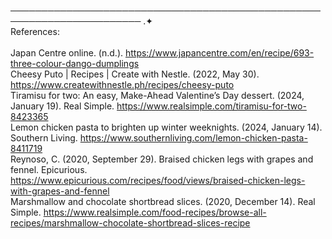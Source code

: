 ─────────────────────────────────────────────────────────────────────── .✦
<br>
References:
<br>
<br>
Japan Centre online. (n.d.). https://www.japancentre.com/en/recipe/693-three-colour-dango-dumplings
<br>
Cheesy Puto | Recipes | Create with Nestle. (2022, May 30). https://www.createwithnestle.ph/recipes/cheesy-puto
<br>
Tiramisu for two: An easy, Make-Ahead Valentine’s Day dessert. (2024, January 19). Real Simple. https://www.realsimple.com/tiramisu-for-two-8423365
<br>
Lemon chicken pasta to brighten up winter weeknights. (2024, January 14). Southern Living. https://www.southernliving.com/lemon-chicken-pasta-8411719
<br>
Reynoso, C. (2020, September 29). Braised chicken legs with grapes and fennel. Epicurious. https://www.epicurious.com/recipes/food/views/braised-chicken-legs-with-grapes-and-fennel
<br>
Marshmallow and chocolate shortbread slices. (2020, December 14). Real Simple. https://www.realsimple.com/food-recipes/browse-all-recipes/marshmallow-chocolate-shortbread-slices-recipe
